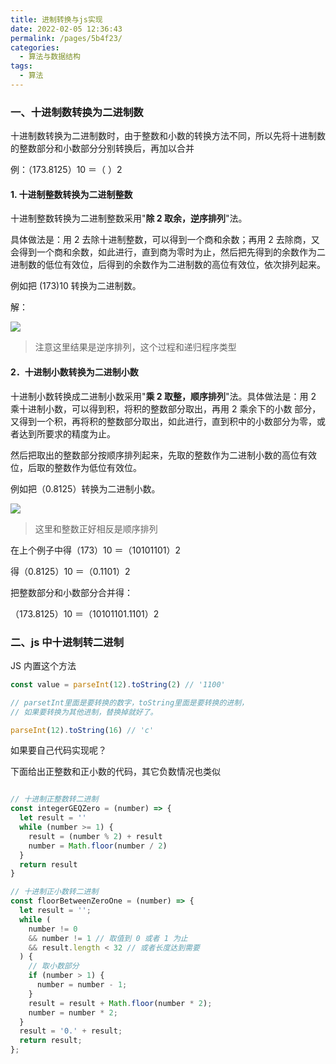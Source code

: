```yaml
---
title: 进制转换与js实现
date: 2022-02-05 12:36:43
permalink: /pages/5b4f23/
categories:
  - 算法与数据结构
tags:
  - 算法
---
```


### 一、十进制数转换为二进制数

十进制数转换为二进制数时，由于整数和小数的转换方法不同，所以先将十进制数的整数部分和小数部分分别转换后，再加以合并

例：（173.8125）10 ＝（ ）2

#### 1. 十进制整数转换为二进制整数

十进制整数转换为二进制整数采用"**除 2 取余，逆序排列**"法。

具体做法是：用 2 去除十进制整数，可以得到一个商和余数；再用 2 去除商，又会得到一个商和余数，如此进行，直到商为零时为止，然后把先得到的余数作为二进制数的低位有效位，后得到的余数作为二进制数的高位有效位，依次排列起来。

例如把 (173)10 转换为二进制数。

解：

![](https://gitee.com/gan_chuan_yin/blog-image/raw/master/img/20220205131430.png)

> 注意这里结果是逆序排列，这个过程和递归程序类型

#### 2．十进制小数转换为二进制小数

十进制小数转换成二进制小数采用"**乘 2 取整，顺序排列**"法。具体做法是：用 2 乘十进制小数，可以得到积，将积的整数部分取出，再用 2 乘余下的小数 部分，又得到一个积，再将积的整数部分取出，如此进行，直到积中的小数部分为零，或者达到所要求的精度为止。

然后把取出的整数部分按顺序排列起来，先取的整数作为二进制小数的高位有效位，后取的整数作为低位有效位。

例如把（0.8125）转换为二进制小数。

![](https://gitee.com/gan_chuan_yin/blog-image/raw/master/img/20220205131601.png)

> 这里和整数正好相反是顺序排列

在上个例子中得（173）10 ＝（10101101）2

得（0.8125）10 ＝（0.1101）2

把整数部分和小数部分合并得：

（173.8125）10 ＝（10101101.1101）2

### 二、js 中十进制转二进制

JS 内置这个方法

```js
const value = parseInt(12).toString(2) // '1100'

// parsetInt里面是要转换的数字，toString里面是要转换的进制，
// 如果要转换为其他进制，替换掉就好了。

parseInt(12).toString(16) // 'c'
```

如果要自己代码实现呢？

下面给出正整数和正小数的代码，其它负数情况也类似

```js

// 十进制正整数转二进制
const integerGEQZero = (number) => {
  let result = ''
  while (number >= 1) {
    result = (number % 2) + result
    number = Math.floor(number / 2)
  }
  return result
}

// 十进制正小数转二进制
const floorBetweenZeroOne = (number) => {
  let result = '';
  while (
    number != 0
    && number != 1 // 取值到 0 或者 1 为止
    && result.length < 32 // 或者长度达到需要
  ) {
    // 取小数部分
    if (number > 1) {
      number = number - 1;
    }
    result = result + Math.floor(number * 2);
    number = number * 2;
  }
  result = '0.' + result;
  return result;
};
```

